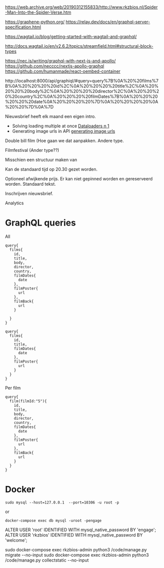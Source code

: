 https://web.archive.org/web/20190312155833/http://www.rkzbios.nl/Spider-Man-Into-the-Spider-Verse.htm

https://graphene-python.org/
https://relay.dev/docs/en/graphql-server-specification.html

https://wagtail.io/blog/getting-started-with-wagtail-and-graphql/

http://docs.wagtail.io/en/v2.6.2/topics/streamfield.html#structural-block-types

https://nec.is/writing/graphql-with-next-js-and-apollo/
https://github.com/necccc/nextjs-apollo-graphql
https://github.com/humanmade/react-oembed-container

http://localhost:8000/api/graphiql/#query=query%7B%0A%20%20films%7B%0A%20%20%20%20id%2C%0A%20%20%20%20title%2C%0A%20%20%20%20body%2C%0A%20%20%20%20director%2C%0A%20%20%20%20country%2C%0A%20%20%20%20filmDates%7B%0A%20%20%20%20%20%20date%0A%20%20%20%20%7D%0A%20%20%20%20%0A%20%20%7D%0A%7D




Nieuwsbrief heeft elk maand een eigen intro.
* Solving loading multiple at once [Dataloaders n 1](
https://apirobot.me/posts/django-graphql-solving-n-1-problem-using-dataloaders)
* Generating image urls in API [generating image urls](https://stackoverflow.com/questions/45732594/wagtail-getting-generating-image-urls-from-json-api-or-directly)

Double  bill film (Hoe gaan we dat aanpakken.
Andere type.

Filmfestival (Ander type??)

Misschien een structuur maken van 

Kan de standaard tijd op 20.30 gezet worden.

Optioneel afwijkende prijs.
Er kan niet gepinned worden en gereserveerd worden.
Standaard tekst.

Inschrijven nieuwsbrief. 

Analytics

# GraphQL queries

All

```
query{
  films{
    id,
    title,
    body,
    director,
    country,
    filmDates{
      date
    },
    filmPoster{
      url
    },
    filmBack{
      url
    }
    
  }
}
```

```
query{
  films{
    id,
    title,
    filmDates{
      date
    },
    filmPoster{
      url
    }
  }
}
```
Per film

```
query{
  film(filmId:"5"){
    id,
    title,
    body,
    director,
    country,
    filmDates{
      date
    },
    filmPoster{
      url
    },
    filmBack{
      url
    }
  }
}
```

# Docker

```
sudo mysql --host=127.0.0.1  --port=10306 -u root -p
```
or
```
docker-compose exec db mysql -uroot -pengage
```

ALTER USER 'root' IDENTIFIED WITH mysql_native_password BY 'engage';
ALTER USER 'rkzbios' IDENTIFIED WITH mysql_native_password BY 'welcome';


sudo docker-compose exec rkzbios-admin python3 /code/manage.py migrate --no-input
sudo docker-compose exec rkzbios-admin python3 /code/manage.py collectstatic --no-input